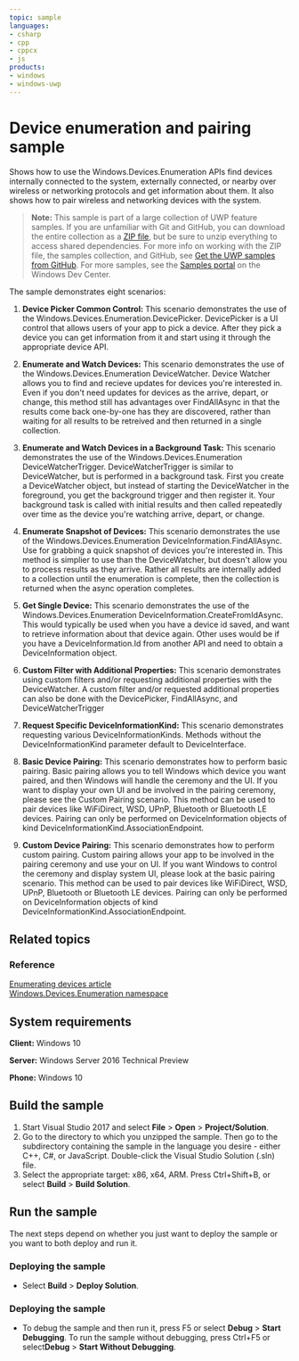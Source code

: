 ```yaml
---
topic: sample
languages:
- csharp
- cpp
- cppcx
- js
products:
- windows
- windows-uwp
---
```


<!---
  category: DevicesSensorsAndPower
  samplefwlink: http://go.microsoft.com/fwlink/p/?LinkId=620536
--->

# Device enumeration and pairing sample

Shows how to use the Windows.Devices.Enumeration APIs find devices internally connected to the system, externally connected, 
or nearby over wireless or networking protocols and get information about them.  It also shows how to pair wireless and networking devices with the system. 

> **Note:** This sample is part of a large collection of UWP feature samples. 
> If you are unfamiliar with Git and GitHub, you can download the entire collection as a 
> [ZIP file](https://github.com/Microsoft/Windows-universal-samples/archive/master.zip), but be 
> sure to unzip everything to access shared dependencies. For more info on working with the ZIP file, 
> the samples collection, and GitHub, see [Get the UWP samples from GitHub](https://aka.ms/ovu2uq). 
> For more samples, see the [Samples portal](https://aka.ms/winsamples) on the Windows Dev Center. 

The sample demonstrates eight scenarios:

1.  **Device Picker Common Control:** This scenario demonstrates the use of the Windows.Devices.Enumeration.DevicePicker. DevicePicker is a UI control that allows users of your app to pick a device. After they pick a device you can get information from it and start using it through the appropriate device API. 

2.  **Enumerate and Watch Devices:** This scenario demonstrates the use of the Windows.Devices.Enumeration DeviceWatcher. Device Watcher allows you to find and recieve updates for devices you're interested in. Even if you don't need updates for devices as the arrive, depart, or change, this method still has advantages over FindAllAsync in that the results come back one-by-one has they are discovered, rather than waiting for all results to be retreived and then returned in a single collection. 

3.  **Enumerate and Watch Devices in a Background Task:** This scenario demonstrates the use of the Windows.Devices.Enumeration DeviceWatcherTrigger. DeviceWatcherTrigger is similar to DeviceWatcher, but is performed in a background task.  First you create a DeviceWatcher object, but instead of starting the DeviceWatcher in the foreground, you get the background trigger and then register it. Your background task is called with initial results and then called repeatedly over time as the device you're watching arrive, depart, or change. 

4.  **Enumerate Snapshot of Devices:** This scenario demonstrates the use of the Windows.Devices.Enumeration DeviceInformation.FindAllAsync. Use for grabbing a quick snapshot of devices you're interested in. This method is simplier to use than the DeviceWatcher, but doesn't allow you to process results as they arrive.  Rather all results are internally added to a collection until the enumeration is complete, then the collection is returned when the async operation completes. 

5.  **Get Single Device:** This scenario demonstrates the use of the Windows.Devices.Enumeration DeviceInformation.CreateFromIdAsync. This would typically be used when you have a device id saved, and want to retrieve information about that device again. Other uses would be if you have a DeviceInformation.Id from another API and need to obtain a DeviceInformation object. 

6.  **Custom Filter with Additional Properties:** This scenario demonstrates using custom filters and/or requesting additional properties with the DeviceWatcher. A custom filter and/or requested additional properties can also be done with the DevicePicker, FindAllAsync, and DeviceWatcherTrigger

7.  **Request Specific DeviceInformationKind:** This scenario demonstrates requesting various DeviceInformationKinds. Methods without the DeviceInformationKind parameter default to DeviceInterface. 

8.  **Basic Device Pairing:** This scenario demonstrates how to perform basic pairing. Basic pairing allows you to tell Windows which device you want paired, and then Windows will handle the ceremony and the UI. If you want to display your own UI and be involved in the pairing ceremony, please see the Custom Pairing scenario. This method can be used to pair devices like WiFiDirect, WSD, UPnP, Bluetooth or Bluetooth LE devices. Pairing can only be performed on DeviceInformation objects of kind DeviceInformationKind.AssociationEndpoint.

9.  **Custom Device Pairing:** This scenario demonstrates how to perform custom pairing. Custom pairing allows your app to be involved in the pairing ceremony and use your on UI. If you want Windows to control the ceremony and display system UI, please look at the basic pairing scenario. This method can be used to pair devices like WiFiDirect, WSD, UPnP, Bluetooth or Bluetooth LE devices. Pairing can only be performed on DeviceInformation objects of kind DeviceInformationKind.AssociationEndpoint.


## Related topics

### Reference

[Enumerating devices article](http://msdn.microsoft.com/library/windows/apps/Hh464977)  
[Windows.Devices.Enumeration namespace](http://msdn.microsoft.com/library/windows/apps/windows.devices.enumeration.aspx)  

## System requirements

**Client:** Windows 10

**Server:** Windows Server 2016 Technical Preview

**Phone:**  Windows 10


## Build the sample

1.  Start Visual Studio 2017 and select **File** \> **Open** \> **Project/Solution**.
2.  Go to the directory to which you unzipped the sample. Then go to the subdirectory containing the sample in the language you desire - either C++, C\#, or JavaScript. Double-click the Visual Studio Solution (.sln) file.
3.  Select the appropriate target: x86, x64, ARM. Press Ctrl+Shift+B, or select **Build** \> **Build Solution**.


## Run the sample

The next steps depend on whether you just want to deploy the sample or you want to both deploy and run it.

### Deploying the sample

- Select **Build** \> **Deploy Solution**. 

### Deploying the sample

- To debug the sample and then run it, press F5 or select **Debug** \> **Start Debugging**. To run the sample without debugging, press Ctrl+F5 or select**Debug** \> **Start Without Debugging**.

